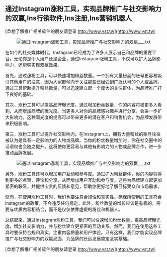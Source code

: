 ## **通过Instagram涨粉工具，实现品牌推广与社交影响力的双赢,Ins行销软件,Ins注册,Ins营销机器人**

[😍想了解推广相关软件的朋友请登录 http://www.vst.tw](http://www.vst.tw)

 <center><img src="https://vst.tw/MP4/tuiguang/png/5.png" alt="通过Instagram涨粉工具，实现品牌推广与社交影响力的双赢___.txt"></center>

在如今的社交媒体时代，Instagram已经成为了许多人展示自己和品牌的重要平台。无论你是个人用户还是企业，通过Instagram涨粉工具，不仅可以扩大品牌影响力，还能够实现双赢效果。

首先，通过涨粉工具，可以快速增加粉丝数量。一个拥有大量粉丝的账号更容易吸引其他用户的注意，因为大家都倾向于关注那些已经受到广泛认可的个人或品牌。通过工具帮助提升粉丝数量，可以迅速建立起一个庞大的关注群体，为品牌推广打下良好的基础。

其次，涨粉工具可以提高品牌曝光度。通过增加粉丝数量，你的内容将被更多人看到，从而增加品牌的曝光度。当更多人对你的品牌感兴趣并进行分享，会进一步扩大影响力。这种曝光度的提高可以带来更多的潜在客户和销售机会，为品牌发展带来积极影响。

第三，涨粉工具可以提升社交影响力。在Instagram上，拥有大量粉丝的账号往往被认为是具有一定影响力的人物或品牌。当你的粉丝数量增加时，你在社交圈中的话语权也会随之提升。这将使你更容易与其他有影响力的人物或品牌合作，进一步推动品牌发展。

 <center><img src="https://vst.tw/MP4/tuiguang/png/3.png" alt="通过Instagram涨粉工具，实现品牌推广与社交影响力的双赢___.txt"></center>

另外，涨粉工具还可以增加用户互动和参与度。通过扩大粉丝群体，你的内容将得到更多的点赞、评论和分享，从而增加用户互动和参与度。这将为品牌建立起更加紧密的联系，并提供宝贵的反馈和意见，帮助你更好地了解目标受众和市场需求。

然而，在使用涨粉工具时，我们也要注意合规性和真实性。确保所使用的工具符合Instagram的政策，不会违反任何规定。此外，粉丝数量的增长应该是有机的，需要与优质内容相结合，而不是仅仅依靠虚假的粉丝和机器人。

总结起来，通过Instagram涨粉工具，我们可以快速增加粉丝数量，提高品牌曝光度，增加社交影响力，并与粉丝建立更紧密的互动关系。然而，我们在使用这些工具时要保持合规和真实，注重内容质量和用户体验。只有这样，我们才能实现品牌推广与社交影响力的双赢局面，为品牌的长远发展奠定坚实基础。

[😍想了解推广相关软件的朋友请登录 http://www.vst.tw](http://www.vst.tw)




